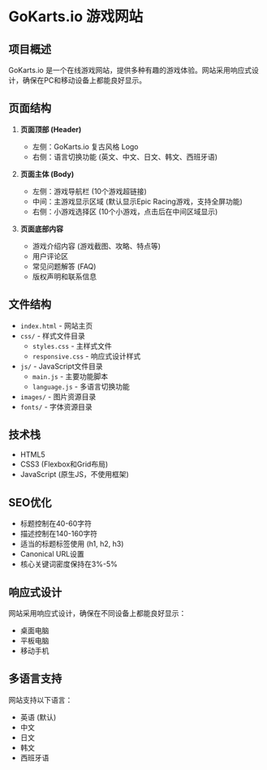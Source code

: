 # GoKarts.io 游戏网站

## 项目概述
GoKarts.io 是一个在线游戏网站，提供多种有趣的游戏体验。网站采用响应式设计，确保在PC和移动设备上都能良好显示。

## 页面结构
1. **页面顶部 (Header)**
   - 左侧：GoKarts.io 复古风格 Logo
   - 右侧：语言切换功能 (英文、中文、日文、韩文、西班牙语)

2. **页面主体 (Body)**
   - 左侧：游戏导航栏 (10个游戏超链接)
   - 中间：主游戏显示区域 (默认显示Epic Racing游戏，支持全屏功能)
   - 右侧：小游戏选择区 (10个小游戏，点击后在中间区域显示)

3. **页面底部内容**
   - 游戏介绍内容 (游戏截图、攻略、特点等)
   - 用户评论区
   - 常见问题解答 (FAQ)
   - 版权声明和联系信息

## 文件结构
- `index.html` - 网站主页
- `css/` - 样式文件目录
  - `styles.css` - 主样式文件
  - `responsive.css` - 响应式设计样式
- `js/` - JavaScript文件目录
  - `main.js` - 主要功能脚本
  - `language.js` - 多语言切换功能
- `images/` - 图片资源目录
- `fonts/` - 字体资源目录

## 技术栈
- HTML5
- CSS3 (Flexbox和Grid布局)
- JavaScript (原生JS，不使用框架)

## SEO优化
- 标题控制在40-60字符
- 描述控制在140-160字符
- 适当的标题标签使用 (h1, h2, h3)
- Canonical URL设置
- 核心关键词密度保持在3%-5%

## 响应式设计
网站采用响应式设计，确保在不同设备上都能良好显示：
- 桌面电脑
- 平板电脑
- 移动手机

## 多语言支持
网站支持以下语言：
- 英语 (默认)
- 中文
- 日文
- 韩文
- 西班牙语 